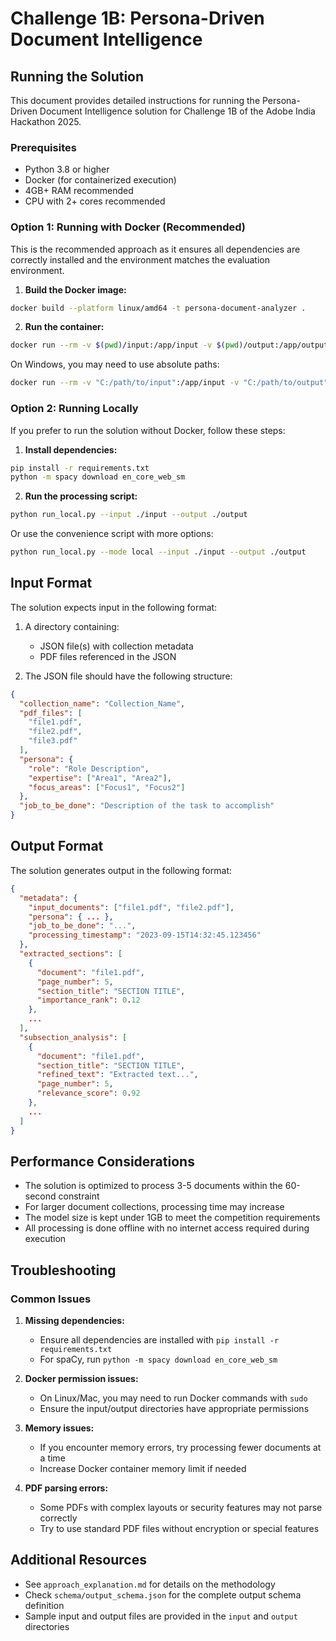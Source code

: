 # Challenge 1B: Persona-Driven Document Intelligence

## Running the Solution

This document provides detailed instructions for running the Persona-Driven Document Intelligence solution for Challenge 1B of the Adobe India Hackathon 2025.

### Prerequisites

- Python 3.8 or higher
- Docker (for containerized execution)
- 4GB+ RAM recommended
- CPU with 2+ cores recommended

### Option 1: Running with Docker (Recommended)

This is the recommended approach as it ensures all dependencies are correctly installed and the environment matches the evaluation environment.

1. **Build the Docker image:**

```bash
docker build --platform linux/amd64 -t persona-document-analyzer .
```

2. **Run the container:**

```bash
docker run --rm -v $(pwd)/input:/app/input -v $(pwd)/output:/app/output --network none persona-document-analyzer
```

On Windows, you may need to use absolute paths:

```bash
docker run --rm -v "C:/path/to/input":/app/input -v "C:/path/to/output":/app/output --network none persona-document-analyzer
```

### Option 2: Running Locally

If you prefer to run the solution without Docker, follow these steps:

1. **Install dependencies:**

```bash
pip install -r requirements.txt
python -m spacy download en_core_web_sm
```

2. **Run the processing script:**

```bash
python run_local.py --input ./input --output ./output
```

Or use the convenience script with more options:

```bash
python run_local.py --mode local --input ./input --output ./output
```

## Input Format

The solution expects input in the following format:

1. A directory containing:
   - JSON file(s) with collection metadata
   - PDF files referenced in the JSON

2. The JSON file should have the following structure:

```json
{
  "collection_name": "Collection_Name",
  "pdf_files": [
    "file1.pdf",
    "file2.pdf",
    "file3.pdf"
  ],
  "persona": {
    "role": "Role Description",
    "expertise": ["Area1", "Area2"],
    "focus_areas": ["Focus1", "Focus2"]
  },
  "job_to_be_done": "Description of the task to accomplish"
}
```

## Output Format

The solution generates output in the following format:

```json
{
  "metadata": {
    "input_documents": ["file1.pdf", "file2.pdf"],
    "persona": { ... },
    "job_to_be_done": "...",
    "processing_timestamp": "2023-09-15T14:32:45.123456"
  },
  "extracted_sections": [
    {
      "document": "file1.pdf",
      "page_number": 5,
      "section_title": "SECTION TITLE",
      "importance_rank": 0.12
    },
    ...
  ],
  "subsection_analysis": [
    {
      "document": "file1.pdf",
      "section_title": "SECTION TITLE",
      "refined_text": "Extracted text...",
      "page_number": 5,
      "relevance_score": 0.92
    },
    ...
  ]
}
```

## Performance Considerations

- The solution is optimized to process 3-5 documents within the 60-second constraint
- For larger document collections, processing time may increase
- The model size is kept under 1GB to meet the competition requirements
- All processing is done offline with no internet access required during execution

## Troubleshooting

### Common Issues

1. **Missing dependencies:**
   - Ensure all dependencies are installed with `pip install -r requirements.txt`
   - For spaCy, run `python -m spacy download en_core_web_sm`

2. **Docker permission issues:**
   - On Linux/Mac, you may need to run Docker commands with `sudo`
   - Ensure the input/output directories have appropriate permissions

3. **Memory issues:**
   - If you encounter memory errors, try processing fewer documents at a time
   - Increase Docker container memory limit if needed

4. **PDF parsing errors:**
   - Some PDFs with complex layouts or security features may not parse correctly
   - Try to use standard PDF files without encryption or special features

## Additional Resources

- See `approach_explanation.md` for details on the methodology
- Check `schema/output_schema.json` for the complete output schema definition
- Sample input and output files are provided in the `input` and `output` directories